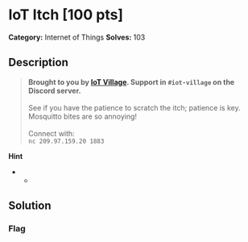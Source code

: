# IoT Itch [100 pts]

**Category:** Internet of Things
**Solves:** 103

## Description
><b>Brought to you by <a href="https://www.iotvillage.org/">IoT Village</a>. Support in <code>#iot-village</code> on the Discord server.</b><br><br>See if you have the patience to scratch the itch; patience is key. Mosquitto bites are so annoying!<br><br>Connect with:<br><code>nc 209.97.159.20 1883</code>

**Hint**
* -

## Solution

### Flag

